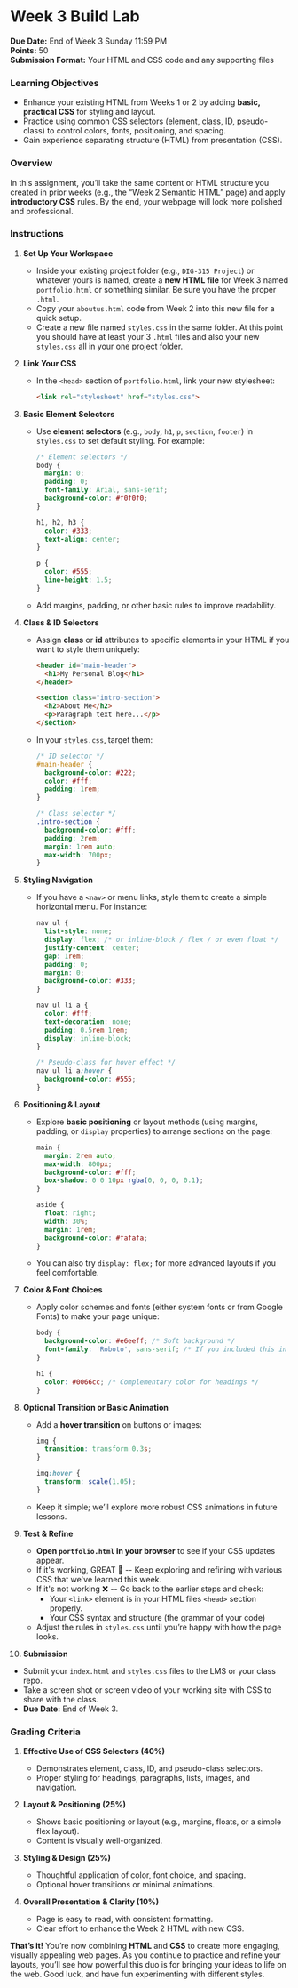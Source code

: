 # Week 3 Build Lab

**Due Date:** End of Week 3 Sunday 11:59 PM  
**Points:** 50  
**Submission Format:** Your HTML and CSS code and any supporting files

### Learning Objectives
- Enhance your existing HTML from Weeks 1 or 2 by adding **basic, practical CSS** for styling and layout.  
- Practice using common CSS selectors (element, class, ID, pseudo-class) to control colors, fonts, positioning, and spacing.  
- Gain experience separating structure (HTML) from presentation (CSS).


### Overview
In this assignment, you’ll take the same content or HTML structure you created in prior weeks (e.g., the “Week 2 Semantic HTML” page) and apply **introductory CSS** rules. By the end, your webpage will look more polished and professional.


### Instructions

1. **Set Up Your Workspace**  
   - Inside your existing project folder (e.g., `DIG-315 Project`) or whatever yours is named, create a **new HTML file** for Week 3 named `portfolio.html` or something similar. Be sure you have the proper `.html`.  
   - Copy your `aboutus.html` code from Week 2 into this new file for a quick setup.  
   - Create a new file named `styles.css` in the same folder. At this point you should have at least your 3 `.html` files and also your new `styles.css` all in your one project folder.

2. **Link Your CSS**  
   - In the `<head>` section of `portfolio.html`, link your new stylesheet:
     ```html
     <link rel="stylesheet" href="styles.css">
     ```

3. **Basic Element Selectors**  
   - Use **element selectors** (e.g., `body`, `h1`, `p`, `section`, `footer`) in `styles.css` to set default styling. For example:
     ```css
     /* Element selectors */
     body {
       margin: 0;
       padding: 0;
       font-family: Arial, sans-serif;
       background-color: #f0f0f0;
     }

     h1, h2, h3 {
       color: #333;
       text-align: center;
     }

     p {
       color: #555;
       line-height: 1.5;
     }
     ```
   - Add margins, padding, or other basic rules to improve readability.

4. **Class & ID Selectors**  
   - Assign **class** or **id** attributes to specific elements in your HTML if you want to style them uniquely:
     ```html
     <header id="main-header">
       <h1>My Personal Blog</h1>
     </header>

     <section class="intro-section">
       <h2>About Me</h2>
       <p>Paragraph text here...</p>
     </section>
     ```
   - In your `styles.css`, target them:
     ```css
     /* ID selector */
     #main-header {
       background-color: #222;
       color: #fff;
       padding: 1rem;
     }

     /* Class selector */
     .intro-section {
       background-color: #fff;
       padding: 2rem;
       margin: 1rem auto;
       max-width: 700px;
     }
     ```

5. **Styling Navigation**  
   - If you have a `<nav>` or menu links, style them to create a simple horizontal menu. For instance:
     ```css
     nav ul {
       list-style: none;
       display: flex; /* or inline-block / flex / or even float */
       justify-content: center;
       gap: 1rem;
       padding: 0;
       margin: 0;
       background-color: #333;
     }

     nav ul li a {
       color: #fff;
       text-decoration: none;
       padding: 0.5rem 1rem;
       display: inline-block;
     }

     /* Pseudo-class for hover effect */
     nav ul li a:hover {
       background-color: #555;
     }
     ```

6. **Positioning & Layout**  
   - Explore **basic positioning** or layout methods (using margins, padding, or `display` properties) to arrange sections on the page:
     ```css
     main {
       margin: 2rem auto;
       max-width: 800px;
       background-color: #fff;
       box-shadow: 0 0 10px rgba(0, 0, 0, 0.1);
     }

     aside {
       float: right;
       width: 30%;
       margin: 1rem;
       background-color: #fafafa;
     }
     ```
   - You can also try `display: flex;` for more advanced layouts if you feel comfortable.

7. **Color & Font Choices**  
   - Apply color schemes and fonts (either system fonts or from Google Fonts) to make your page unique:
     ```css
     body {
       background-color: #e6eeff; /* Soft background */
       font-family: 'Roboto', sans-serif; /* If you included this in your <head> */
     }

     h1 {
       color: #0066cc; /* Complementary color for headings */
     }
     ```

8. **Optional Transition or Basic Animation**  
   - Add a **hover transition** on buttons or images:
     ```css
     img {
       transition: transform 0.3s;
     }

     img:hover {
       transform: scale(1.05);
     }
     ```
   - Keep it simple; we’ll explore more robust CSS animations in future lessons.

9. **Test & Refine**  
   - **Open `portfolio.html` in your browser** to see if your CSS updates appear.
   - If it's working, GREAT 🎉 -- Keep exploring and refining with various CSS that we've learned this week.
   - If it's not working ❌ -- Go back to the earlier steps and check:
      - Your `<link>` element is in your HTML files `<head>` section properly.
      - Your CSS syntax and structure (the grammar of your code)
   - Adjust the rules in `styles.css` until you’re happy with how the page looks.

10. **Submission**  
   - Submit your `index.html` and `styles.css` files to the LMS or your class repo.
   - Take a screen shot or screen video of your working site with CSS to share with the class.
   - **Due Date:** End of Week 3.


### Grading Criteria
1. **Effective Use of CSS Selectors (40%)**  
   - Demonstrates element, class, ID, and pseudo-class selectors.  
   - Proper styling for headings, paragraphs, lists, images, and navigation.  

2. **Layout & Positioning (25%)**  
   - Shows basic positioning or layout (e.g., margins, floats, or a simple flex layout).  
   - Content is visually well-organized.  

3. **Styling & Design (25%)**  
   - Thoughtful application of color, font choice, and spacing.  
   - Optional hover transitions or minimal animations.  

4. **Overall Presentation & Clarity (10%)**  
   - Page is easy to read, with consistent formatting.  
   - Clear effort to enhance the Week 2 HTML with new CSS.


**That’s it!** You’re now combining **HTML** and **CSS** to create more engaging, visually appealing web pages. As you continue to practice and refine your layouts, you’ll see how powerful this duo is for bringing your ideas to life on the web. Good luck, and have fun experimenting with different styles.
